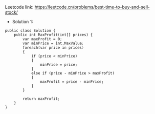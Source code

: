 Leetcode link: https://leetcode.cn/problems/best-time-to-buy-and-sell-stock/ 
- Solution 1:
```
public class Solution {
    public int MaxProfit(int[] prices) {
        var maxProfit = 0;
        var minPrice = int.MaxValue;
        foreach(var price in prices)
        {
            if (price < minPrice)
            {
                minPrice = price;
            }
            else if (price - minPrice > maxProfit)
            {
                maxProfit = price - minPrice;
            }
        }

        return maxProfit;
    }
}
```
